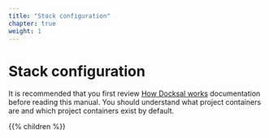 ```yaml
---
title: "Stack configuration"
chapter: true
weight: 1
---
```


# Stack configuration

It is recommended that you first review [How Docksal works](/core/overview/) documentation before reading 
this manual. You should understand what project containers are and which project containers exist by default.

{{% children %}}
